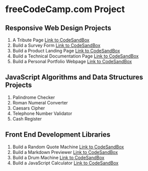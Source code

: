 # freeCodeCamp.com Project

## Responsive Web Design Projects

1. A Tribute Page [Link to CodeSandBox](https://codesandbox.io/s/a-tribute-page-dr-a-p-j-abdul-kalam-tnbbh)
2. Build a Survey Form [Link to CodeSandBox](https://codesandbox.io/s/build-a-survey-form-bank-survey-form-mh2uc)
3. Build a Product Landing Page [Link to CodeSandBox](https://codesandbox.io/s/build-a-product-landing-page-yoga-webpage-w2vml)
4. Build a Technical Documentation Page [Link to CodeSandBox](https://codesandbox.io/s/build-a-technical-documentation-page-nys7d)
5. Build a Personal Portfolio Webpage [Link to CodeSandBox](https://codesandbox.io/s/build-a-personal-portfolio-webpage-3u5b7)

## JavaScript Algorithms and Data Structures Projects

1. Palindrome Checker 
2. Roman Numeral Converter
3. Caesars Cipher
4. Telephone Number Validator
5. Cash Register

## Front End Development Libraries

1. Build a Random Quote Machine [Link to CodeSandBox](https://codesandbox.io/s/build-a-random-quote-machine-3t3s4)
2. Build a Markdown Previewer [Link to CodeSandBox](https://codesandbox.io/s/build-a-markdown-previewer-mjv8w)
3. Build a Drum Machine [Link to CodeSandBox](https://codesandbox.io/s/build-a-drum-machine-4mnlp)
4. Build a JavaScript Calculator [Link to CodeSandBox](https://codesandbox.io/s/build-a-javascript-calculator-bymgg)
